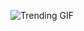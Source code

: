 
<!-- GIF_SECTION -->
![Trending GIF](https://media3.giphy.com/media/v1.Y2lkPThiYjIxNzcycWY3OGtpcW9sZzFqb2YyeXY4c2x0Y3RiN2x4NWcwaDEwZjU4N3owNSZlcD12MV9naWZzX3NlYXJjaCZjdD1n/J2F2sOPmoTjYy57spN/giphy.gif)
<!-- END_GIF_SECTION -->
